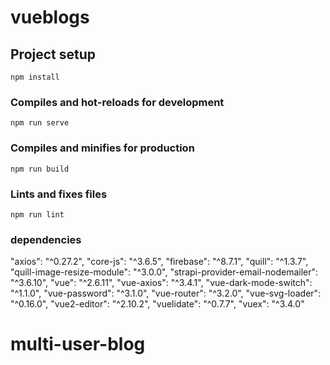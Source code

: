# vueblogs

## Project setup

```
npm install
```

### Compiles and hot-reloads for development

```
npm run serve
```

### Compiles and minifies for production

```
npm run build
```

### Lints and fixes files

```
npm run lint
```

### dependencies

"axios": "^0.27.2",
"core-js": "^3.6.5",
"firebase": "^8.7.1",
"quill": "^1.3.7",
"quill-image-resize-module": "^3.0.0",
"strapi-provider-email-nodemailer": "^3.6.10",
"vue": "^2.6.11",
"vue-axios": "^3.4.1",
"vue-dark-mode-switch": "^1.1.0",
"vue-password": "^3.1.0",
"vue-router": "^3.2.0",
"vue-svg-loader": "^0.16.0",
"vue2-editor": "^2.10.2",
"vuelidate": "^0.7.7",
"vuex": "^3.4.0"

# multi-user-blog
